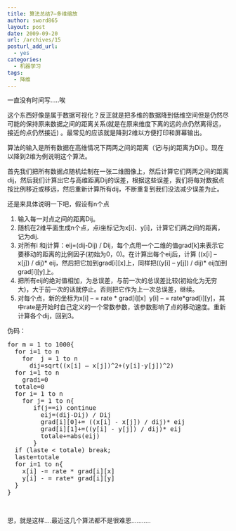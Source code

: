 ```yaml
---
title: 算法总结7—多维缩放
author: sword865
layout: post
date: 2009-09-20
url: /archives/15
posturl_add_url:
  - yes
categories:
  - 机器学习
tags:
  - 降维
---
```

一直没有时间写…..唉

这个东西好像是属于数据可视化？反正就是把多维的数据降到低维空间但是仍然尽可能的保持原来数据之间的距离关系(就是在原来维度下离的远的点仍然离得远，接近的点仍然接近) 。最常见的应该就是降到2维以方便打印和屏幕输出。

算法的输入是所有数据在高维情况下两两之间的距离（记i与j的距离为Dij）。现在以降到2维为例说明这个算法。

首先我们把所有数据点随机绘制在一张二维图像上，然后计算它们两两之间的距离dij，然后我们计算出它与高维距离Dij的误差，根据这些误差，我们将每对数据点按比例移近或移远，然后重新计算所有dij，不断重复到我们没法减少误差为止。

还是来具体说明一下吧，假设有n个点

  1. 输入每一对点之间的距离Dij。
  2. 随机在2维平面生成n个点，点i坐标记为x[i]、y[i]，计算它们两之间的距离，记为dij.
  3. 对所有i 和j计算：eij=(dij-Dij) / Dij，每个点用一个二维的值grad\[k]来表示它要移动的距离的比例因子(初始为0，0)。在计算出每个eij后，计算 ((x[i] &#8211; x[j]) / dij)\* eij，然后把它加到grad[i\]\[x\]上，同样把((y\[i] &#8211; y[j]) / dij)\* eij加到grad[i\]\[y\]上。
  4. 把所有eij的绝对值相加，为总误差，与前一次的总误差比较(初始化为无穷大)，大于前一次的话就停止。否则把它作为上一次总误差，继续。
  5. 对每个点，新的坐标为x\[i] &#8211; = rate \* grad[i\]\[x\]  y\[i] &#8211; = rate\*grad[i\]\[y\]，其中rate是开始时自己定义的一个常数参数，该参数影响了点的移动速度。重新计算各个dij，回到3。

伪码：

<pre class="lang:vim decode:true ">for m = 1 to 1000{
  for i=1 to n
    for  j = 1 to n
      dij=sqrt((x[i] – x[j])^2+(y[i]-y[j])^2)
  for i=1 to n
    gradi=0
  totale=0
  for i= 1 to n
    for j= 1 to n{
       if(j==i) continue
         eij=(dij-Dij) / Dij
         grad[i][0]+= ((x[i] - x[j]) / dij)* eij
         grad[i][1]+=((y[i] - y[j]) / dij)* eij
         totale+=abs(eij)
       }
  if (laste &lt; totale) break;
  laste=totale
  for i=1 to n{
    x[i] -= rate * grad[i][x]
    y[i] - = rate* grad[i][y]
  }
}</pre>

&nbsp;

恩，就是这样….最近这几个算法都不是很难恩………..


